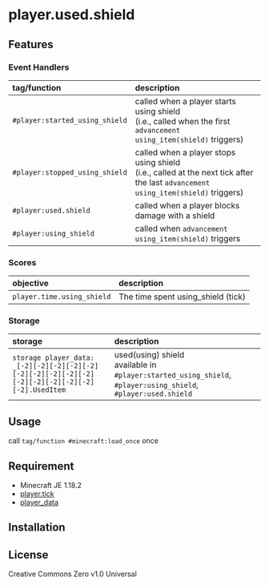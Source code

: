 player.used.shield
==

## Features

### Event Handlers

|tag/function|description|
|:--|:--|
|`#player:started_using_shield`|called when a player starts using shield<br>(i.e., called when the first `advancement using_item(shield)` triggers)|
|`#player:stopped_using_shield`|called when a player stops using shield<br>(i.e., called at the next tick after the last `advancement using_item(shield)` triggers)|
|`#player:used.shield`|called when a player blocks damage with a shield|
|`#player:using_shield`|called when `advancement using_item(shield)` triggers|

### Scores

|objective|description|
|:--|:--|
|`player.time.using_shield`|The time spent using_shield (tick)|

### Storage

|storage|description|
|:--|:--|
|`storage player_data: _[-2][-2][-2][-2][-2][-2][-2][-2][-2][-2][-2][-2][-2][-2][-2][-2].UsedItem`|used(using) shield<br>available in `#player:started_using_shield`, `#player:using_shield`, `#player:used.shield`|

## Usage

call `tag/function #minecraft:load_once` once

## Requirement

- Minecraft JE 1.18.2
- [player.tick](https://github.com/a-happin/player-datapacks/tree/master/01.player.tick)
- [player_data](https://github.com/a-happin/player-datapacks/tree/master/01.player_data)

## Installation

## License
Creative Commons Zero v1.0 Universal
